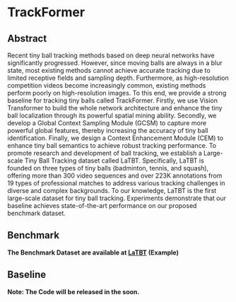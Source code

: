 # TrackFormer

## Abstract
Recent tiny ball tracking methods based on deep neural networks have significantly progressed. However, since moving balls are always in a blur state, most existing methods cannot achieve accurate tracking due to limited receptive fields and sampling depth. Furthermore, as high-resolution competition videos become increasingly common, existing methods perform poorly on high-resolution images. To this end, we provide a strong baseline for tracking tiny balls called TrackFormer. Firstly, we use Vision Transformer to build the whole network architecture and enhance the tiny ball localization through its powerful spatial mining ability. Secondly, we develop a Global Context Sampling Module (GCSM) to capture more powerful global features, thereby increasing the accuracy of tiny ball identification. Finally, we design a Context Enhancement Module (CEM) to enhance tiny ball semantics to achieve robust tracking performance. To promote research and development of ball tracking, we establish a Large-scale Tiny Ball Tracking dataset called LaTBT. Specifically, LaTBT is founded on three types of tiny balls (badminton, tennis, and squash), offering more than 300 video sequences and over 223K annotations from 19 types of professional matches to address various tracking challenges in diverse and complex backgrounds. To our knowledge, LaTBT is the first large-scale dataset for tiny ball tracking. Experiments demonstrate that our baseline achieves state-of-the-art performance on our proposed benchmark dataset.


## Benchmark
<!-- ![The framework of our proposed Benchmark Dataset---LaTBT](https://github.com/Gi-gigi/TrackFormer/blob/main/Figs/Figure3.jpg) -->
**The Benchmark Dataset are available at [LaTBT](https://drive.google.com/file/d/1UM8Lg7fzoQK822b2itSl-p1gWvTDfBvB/view?usp=sharing) (Example)**

## Baseline
<!-- ![The framework of our proposed Baseline Tracking Network---TrackFormer](https://github.com/Gi-gigi/TrackFormer/blob/main/Figs/Figure2.jpg) -->
**Note: The Code will be released in the soon.**


